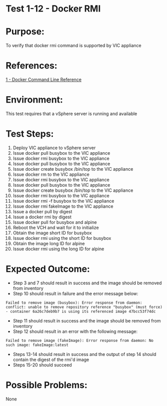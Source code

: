 Test 1-12 - Docker RMI
=======

# Purpose:
To verify that docker rmi command is supported by VIC appliance

# References:
[1 - Docker Command Line Reference](https://docs.docker.com/engine/reference/commandline/rmi/)

# Environment:
This test requires that a vSphere server is running and available

# Test Steps:
1. Deploy VIC appliance to vSphere server
2. Issue docker pull busybox to the VIC appliance
3. Issue docker rmi busybox to the VIC appliance
4. Issue docker pull busybox to the VIC appliance
5. Issue docker create busybox /bin/top to the VIC appliance
6. Issue docker rm <containerID> to the VIC appliance
7. Issue docker rmi busybox to the VIC appliance
8. Issue docker pull busybox to the VIC appliance
9. Issue docker create busybox /bin/top to the VIC appliance
10. Issue docker rmi busybox to the VIC appliance
11. Issue docker rmi -f busybox to the VIC appliance
12. Issue docker rmi fakeImage to the VIC appliance
13. Issue a docker pull by digest
14. Issue a docker rmi by digest
15. Issue docker pull for busybox and alpine
16. Reboot the VCH and wait for it to initialize
17. Obtain the image short ID for busybox
18. Issue docker rmi using the short ID for busybox
19. Obtain the image long ID for alpine
20. Issue docker rmi using the long ID for alpine

# Expected Outcome:
* Step 3 and 7 should result in success and the image should be removed from inventory
* Step 10 should result in failure and the error message below:  
```
Failed to remove image (busybox): Error response from daemon: conflict: unable to remove repository reference "busybox" (must force) - container 6a26c7deb9b7 is using its referenced image 47bcc53f74dc
```
* Step 11 should result in success and the image should be removed from inventory
* Step 12 should result in an error with the following message:  
```
Failed to remove image (fakeImage): Error response from daemon: No such image: fakeImage:latest
```
* Steps 13-14 should result in success and the output of step 14 should contain the digest of the rmi'd image
* Steps 15-20 should succeed

# Possible Problems:
None
